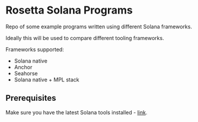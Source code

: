 # Rosetta Solana Programs

Repo of some example programs written using different Solana frameworks.

Ideally this will be used to compare different tooling frameworks.

Frameworks supported:
- Solana native
- Anchor
- Seahorse
- Solana native + MPL stack

## Prerequisites

Make sure you have the latest Solana tools installed - [link](https://docs.solana.com/cli/install-solana-cli-tools).
